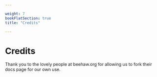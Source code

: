```yaml
---

weight: 7
bookFlatSection: true
title: "Credits"

---
```


# Credits

Thank you to the lovely people at beehaw.org for allowing us to fork their docs page for our own use.
